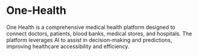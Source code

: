 # One-Health
One Health is a comprehensive medical health platform designed to connect doctors, patients, blood banks, medical stores, and hospitals. The platform leverages AI to assist in decision-making and predictions, improving healthcare accessibility and efficiency.

